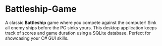 # Battleship-Game
A classic **Battleship** game where you compete against the computer! Sink all enemy ships before the PC sinks yours. This desktop application keeps track of scores and game duration using a SQLite database. Perfect for showcasing your C# GUI skills.
